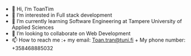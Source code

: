 - 👋 Hi, I’m ToanTim
- 👀 I’m interested in Full stack development 
- 🌱 I’m currently learning Software Engineering at Tampere University of Applied Sciences  
- 💞️ I’m looking to collaborate on Web Development
- 📫 How to reach me :+ my email: Toan.tran@tuni.fi
                       + My phone number: +358468885032
                       

<!---
ToanTim/ToanTim is a ✨ special ✨ repository because its `README.md` (this file) appears on your GitHub profile.
You can click the Preview link to take a look at your changes.
--->
